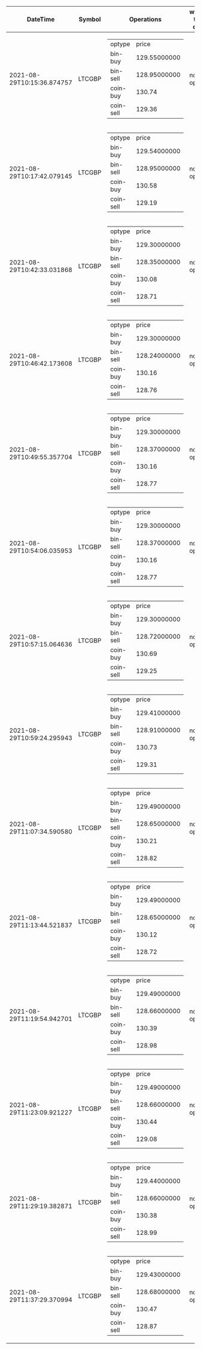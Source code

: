 | DateTime | Symbol | Operations | what to do | profit-loss |
| ------------- | ------------- | ------------- | ------------- | ------------- | 
| 2021-08-29T10:15:36.874757| LTCGBP| <table><tr><td>optype</td><td>price</td></tr><tr><td>bin-buy</td><td>129.55000000</td></tr><tr><td>bin-sell</td><td>128.95000000</td></tr><tr><td>coin-buy</td><td>130.74</td></tr><tr><td>coin-sell</td><td>129.36</td></tr></table>| no-op| -0.19| 
| 2021-08-29T10:17:42.079145| LTCGBP| <table><tr><td>optype</td><td>price</td></tr><tr><td>bin-buy</td><td>129.54000000</td></tr><tr><td>bin-sell</td><td>128.95000000</td></tr><tr><td>coin-buy</td><td>130.58</td></tr><tr><td>coin-sell</td><td>129.19</td></tr></table>| no-op| -0.35| 
| 2021-08-29T10:42:33.031868| LTCGBP| <table><tr><td>optype</td><td>price</td></tr><tr><td>bin-buy</td><td>129.30000000</td></tr><tr><td>bin-sell</td><td>128.35000000</td></tr><tr><td>coin-buy</td><td>130.08</td></tr><tr><td>coin-sell</td><td>128.71</td></tr></table>| no-op| -0.59| 
| 2021-08-29T10:46:42.173608| LTCGBP| <table><tr><td>optype</td><td>price</td></tr><tr><td>bin-buy</td><td>129.30000000</td></tr><tr><td>bin-sell</td><td>128.24000000</td></tr><tr><td>coin-buy</td><td>130.16</td></tr><tr><td>coin-sell</td><td>128.76</td></tr></table>| no-op| -0.54| 
| 2021-08-29T10:49:55.357704| LTCGBP| <table><tr><td>optype</td><td>price</td></tr><tr><td>bin-buy</td><td>129.30000000</td></tr><tr><td>bin-sell</td><td>128.37000000</td></tr><tr><td>coin-buy</td><td>130.16</td></tr><tr><td>coin-sell</td><td>128.77</td></tr></table>| no-op| -0.53| 
| 2021-08-29T10:54:06.035953| LTCGBP| <table><tr><td>optype</td><td>price</td></tr><tr><td>bin-buy</td><td>129.30000000</td></tr><tr><td>bin-sell</td><td>128.37000000</td></tr><tr><td>coin-buy</td><td>130.16</td></tr><tr><td>coin-sell</td><td>128.77</td></tr></table>| no-op| -0.53| 
| 2021-08-29T10:57:15.064636| LTCGBP| <table><tr><td>optype</td><td>price</td></tr><tr><td>bin-buy</td><td>129.30000000</td></tr><tr><td>bin-sell</td><td>128.72000000</td></tr><tr><td>coin-buy</td><td>130.69</td></tr><tr><td>coin-sell</td><td>129.25</td></tr></table>| no-op| -0.05| 
| 2021-08-29T10:59:24.295943| LTCGBP| <table><tr><td>optype</td><td>price</td></tr><tr><td>bin-buy</td><td>129.41000000</td></tr><tr><td>bin-sell</td><td>128.91000000</td></tr><tr><td>coin-buy</td><td>130.73</td></tr><tr><td>coin-sell</td><td>129.31</td></tr></table>| no-op| -0.1| 
| 2021-08-29T11:07:34.590580| LTCGBP| <table><tr><td>optype</td><td>price</td></tr><tr><td>bin-buy</td><td>129.49000000</td></tr><tr><td>bin-sell</td><td>128.65000000</td></tr><tr><td>coin-buy</td><td>130.21</td></tr><tr><td>coin-sell</td><td>128.82</td></tr></table>| no-op| -0.67| 
| 2021-08-29T11:13:44.521837| LTCGBP| <table><tr><td>optype</td><td>price</td></tr><tr><td>bin-buy</td><td>129.49000000</td></tr><tr><td>bin-sell</td><td>128.65000000</td></tr><tr><td>coin-buy</td><td>130.12</td></tr><tr><td>coin-sell</td><td>128.72</td></tr></table>| no-op| -0.77| 
| 2021-08-29T11:19:54.942701| LTCGBP| <table><tr><td>optype</td><td>price</td></tr><tr><td>bin-buy</td><td>129.49000000</td></tr><tr><td>bin-sell</td><td>128.66000000</td></tr><tr><td>coin-buy</td><td>130.39</td></tr><tr><td>coin-sell</td><td>128.98</td></tr></table>| no-op| -0.51| 
| 2021-08-29T11:23:09.921227| LTCGBP| <table><tr><td>optype</td><td>price</td></tr><tr><td>bin-buy</td><td>129.49000000</td></tr><tr><td>bin-sell</td><td>128.66000000</td></tr><tr><td>coin-buy</td><td>130.44</td></tr><tr><td>coin-sell</td><td>129.08</td></tr></table>| no-op| -0.41| 
| 2021-08-29T11:29:19.382871| LTCGBP| <table><tr><td>optype</td><td>price</td></tr><tr><td>bin-buy</td><td>129.44000000</td></tr><tr><td>bin-sell</td><td>128.66000000</td></tr><tr><td>coin-buy</td><td>130.38</td></tr><tr><td>coin-sell</td><td>128.99</td></tr></table>| no-op| -0.45| 
| 2021-08-29T11:37:29.370994| LTCGBP| <table><tr><td>optype</td><td>price</td></tr><tr><td>bin-buy</td><td>129.43000000</td></tr><tr><td>bin-sell</td><td>128.68000000</td></tr><tr><td>coin-buy</td><td>130.47</td></tr><tr><td>coin-sell</td><td>128.87</td></tr></table>| no-op| -0.56| 
